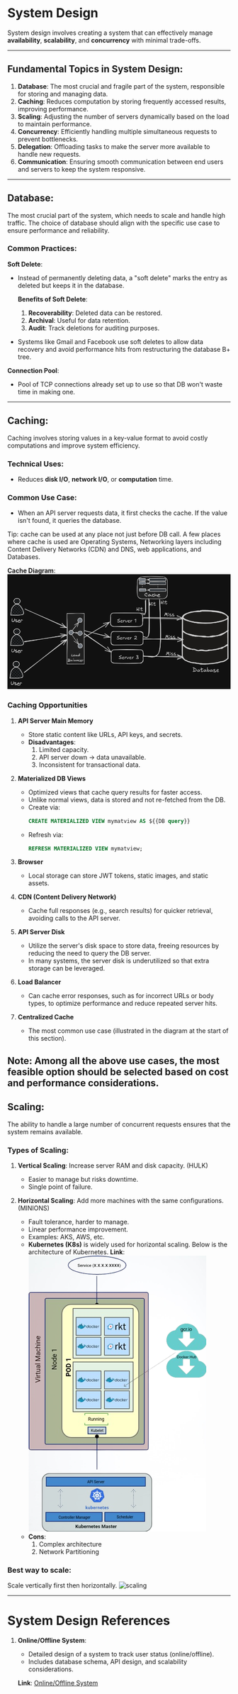 # System Design

System design involves creating a system that can effectively manage **availability**, **scalability**, and **concurrency** with minimal trade-offs.

---

## Fundamental Topics in System Design:

1. **Database**: The most crucial and fragile part of the system, responsible for storing and managing data.
2. **Caching**: Reduces computation by storing frequently accessed results, improving performance.
3. **Scaling**: Adjusting the number of servers dynamically based on the load to maintain performance.
4. **Concurrency**: Efficiently handling multiple simultaneous requests to prevent bottlenecks.
5. **Delegation**: Offloading tasks to make the server more available to handle new requests.
6. **Communication**: Ensuring smooth communication between end users and servers to keep the system responsive.
---

## **Database**:
The most crucial part of the system, which needs to scale and handle high traffic. The choice of database should align with the specific use case to ensure performance and reliability.

### Common Practices:

**Soft Delete**:
- Instead of permanently deleting data, a "soft delete" marks the entry as deleted but keeps it in the database.

   **Benefits of Soft Delete**:
   1. **Recoverability**: Deleted data can be restored.
   2. **Archival**: Useful for data retention.
   3. **Audit**: Track deletions for auditing purposes.

- Systems like Gmail and Facebook use soft deletes to allow data recovery and avoid performance hits from restructuring the database B+ tree.

**Connection Pool**:
- Pool of TCP connections already set up to use so that DB won't waste time in making one.
---

## **Caching**:
Caching involves storing values in a key-value format to avoid costly computations and improve system efficiency.

### Technical Uses:
- Reduces **disk I/O**, **network I/O**, or **computation** time.
  
### Common Use Case:
- When an API server requests data, it first checks the cache. If the value isn't found, it queries the database.

Tip: cache can be used at any place not just before DB call. A few places where cache is used are
Operating Systems, Networking layers including Content Delivery Networks (CDN) and DNS, web applications, and Databases. 

**Cache Diagram**: ![Cache Design](https://github.com/CharanpreetSingh04/System-design/blob/main/Cache.png)

### Caching Opportunities

1. **API Server Main Memory**
   - Store static content like URLs, API keys, and secrets.
   - **Disadvantages**:
     1. Limited capacity.
     2. API server down -> data unavailable.
     3. Inconsistent for transactional data.

2. **Materialized DB Views**
   - Optimized views that cache query results for faster access.
   - Unlike normal views, data is stored and not re-fetched from the DB.
   - Create via: 
     ```sql
     CREATE MATERIALIZED VIEW mymatview AS ${{DB query}}
     ```
   - Refresh via:
     ```sql
     REFRESH MATERIALIZED VIEW mymatview;
     ```
3. **Browser**
   - Local storage can store JWT tokens, static images, and static assets.

4. **CDN (Content Delivery Network)**
   - Cache full responses (e.g., search results) for quicker retrieval, avoiding calls to the API server.

5. **API Server Disk**
   - Utilize the server's disk space to store data, freeing resources by reducing the need to query the DB server.
   - In many systems, the server disk is underutilized so that extra storage can be leveraged.
     
6. **Load Balancer**
   - Can cache error responses, such as for incorrect URLs or body types, to optimize performance and reduce repeated server hits.

7. **Centralized Cache**
   - The most common use case (illustrated in the diagram at the start of this section).

**Note**: Among all the above use cases, the most feasible option should be selected based on cost and performance considerations.
---


## **Scaling**:
The ability to handle a large number of concurrent requests ensures that the system remains available.

### Types of Scaling:
1. **Vertical Scaling**: Increase server RAM and disk capacity. (HULK)
   - Easier to manage but risks downtime.
   - Single point of failure.

2. **Horizontal Scaling**: Add more machines with the same configurations. (MINIONS)
   - Fault tolerance, harder to manage.
   - Linear performance improvement.
   - Examples: AKS, AWS, etc.
   - **Kubernetes (K8s)** is widely used for horizontal scaling. Below is the architecture of Kubernetes.
     **Link**: ![Kubernetes Diagram](https://github.com/CharanpreetSingh04/System-design/blob/main/minikube.png)
   - **Cons**: 
     1. Complex architecture
     2. Network Partitioning

### Best way to scale:
Scale vertically first then horizontally.
![scaling](https://github.com/user-attachments/assets/54b8efff-d385-4709-961c-a6f86ec27ff6)

---

# System Design References

1. **Online/Offline System**:
   - Detailed design of a system to track user status (online/offline).
   - Includes database schema, API design, and scalability considerations.
   
   **Link**: [Online/Offline System](https://github.com/CharanpreetSingh04/System-design/blob/main/online-offline-system.md)


